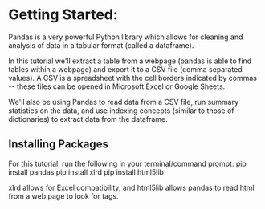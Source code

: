 # Getting Started:

Pandas is a very powerful Python library which allows for cleaning and analysis of data in a tabular format (called a dataframe).

In this tutorial we'll extract a table from a webpage (pandas is able to find tables within a webpage) and export it to a CSV file (comma separated values). A CSV is a spreadsheet with the cell borders indicated by commas -- these files can be opened in Microsoft Excel or Google Sheets.

We'll also be using Pandas to read data from a CSV file, run summary statistics on the data, and use indexing concepts (similar to those of dictionaries) to extract data from the dataframe.

## Installing Packages
For this tutorial, run the following in your terminal/command prompt:
    pip install pandas 
    pip install xlrd
    pip install html5lib

xlrd allows for Excel compatibility, and html5lib allows pandas to read html from a web page to look for <table> tags.
